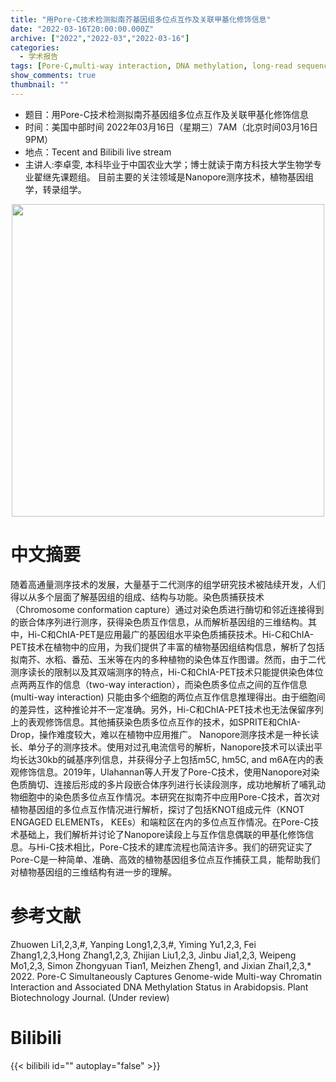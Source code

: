 ```yaml
---
title: "用Pore-C技术检测拟南芥基因组多位点互作及关联甲基化修饰信息"
date: "2022-03-16T20:00:00.000Z"
archive: ["2022","2022-03","2022-03-16"]
categories:
  - 学术报告
tags: [Pore-C,multi-way interaction, DNA methylation, long-read sequencing]
show_comments: true
thumbnail: ""
---
```


- 题目：用Pore-C技术检测拟南芥基因组多位点互作及关联甲基化修饰信息
- 时间：美国中部时间 2022年03月16日（星期三）7AM（北京时间03月16日9PM）
- 地点：Tecent and Bilibili live stream
- 主讲人:李卓雯, 本科毕业于中国农业大学；博士就读于南方科技大学生物学专业翟继先课题组。
目前主要的关注领域是Nanopore测序技术，植物基因组学，转录组学。

<div align="center">
<img src="https://s2.loli.net/2022/04/03/SdnL49Z63TacICg.png" height=500>
</div>

# 中文摘要
随着高通量测序技术的发展，大量基于二代测序的组学研究技术被陆续开发，人们得以从多个层面了解基因组的组成、结构与功能。染色质捕获技术（Chromosome  conformation capture）通过对染色质进行酶切和邻近连接得到的嵌合体序列进行测序，获得染色质互作信息，从而解析基因组的三维结构。其中，Hi-C和ChIA-PET是应用最广的基因组水平染色质捕获技术。Hi-C和ChIA-PET技术在植物中的应用，为我们提供了丰富的植物基因组结构信息，解析了包括拟南芥、水稻、番茄、玉米等在内的多种植物的染色体互作图谱。然而，由于二代测序读长的限制以及其双端测序的特点，Hi-C和ChIA-PET技术只能提供染色体位点两两互作的信息（two-way interaction），而染色质多位点之间的互作信息 (multi-way  interaction) 只能由多个细胞的两位点互作信息推理得出。由于细胞间的差异性，这种推论并不一定准确。另外，Hi-C和ChIA-PET技术也无法保留序列上的表观修饰信息。其他捕获染色质多位点互作的技术，如SPRITE和ChIA-Drop，操作难度较大，难以在植物中应用推广。
Nanopore测序技术是一种长读长、单分子的测序技术。使用对过孔电流信号的解析，Nanopore技术可以读出平均长达30kb的碱基序列信息，并获得分子上包括m5C, hm5C, and m6A在内的表观修饰信息。2019年，Ulahannan等人开发了Pore-C技术，使用Nanopore对染色质酶切、连接后形成的多片段嵌合体序列进行长读段测序，成功地解析了哺乳动物细胞中的染色质多位点互作情况。本研究在拟南芥中应用Pore-C技术，首次对植物基因组的多位点互作情况进行解析，探讨了包括KNOT组成元件（KNOT ENGAGED  ELEMENTs， KEEs）和端粒区在内的多位点互作情况。在Pore-C技术基础上，我们解析并讨论了Nanopore读段上与互作信息偶联的甲基化修饰信息。与Hi-C技术相比，Pore-C技术的建库流程也简洁许多。我们的研究证实了Pore-C是一种简单、准确、高效的植物基因组多位点互作捕获工具，能帮助我们对植物基因组的三维结构有进一步的理解。

# 参考文献
Zhuowen Li1,2,3,#, Yanping Long1,2,3,#, Yiming Yu1,2,3, Fei Zhang1,2,3,Hong Zhang1,2,3, Zhijian Liu1,2,3, Jinbu Jia1,2,3, Weipeng Mo1,2,3, Simon Zhongyuan Tian1, Meizhen Zheng1, and Jixian Zhai1,2,3,* 2022. Pore-C Simultaneously Captures Genome-wide Multi-way Chromatin Interaction and Associated DNA Methylation Status in Arabidopsis. Plant Biotechnology Journal. (Under review)

# Bilibili

{{< bilibili id="" autoplay="false" >}}


